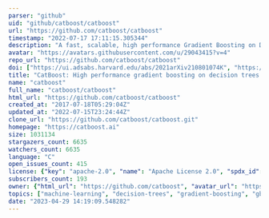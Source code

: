 ```yaml
---
parser: "github"
uid: "github/catboost/catboost"
url: "https://github.com/catboost/catboost"
timestamp: "2022-07-17 17:11:15.305344"
description: "A fast, scalable, high performance Gradient Boosting on Decision Trees library, used for ranking, classification, regression and other machine learning tasks for Python, R, Java, C++. Supports computation on CPU and GPU."
avatar: "https://avatars.githubusercontent.com/u/29043415?v=4"
repo_url: "https://github.com/catboost/catboost"
doi: ["https://ui.adsabs.harvard.edu/abs/2021arXiv210801074K", "https://ui.adsabs.harvard.edu/abs/2017arXiv170609516P", "https://ui.adsabs.harvard.edu/abs/2021ascl.soft08008C/abstract"]
title: "CatBoost: High performance gradient boosting on decision trees library"
name: "catboost"
full_name: "catboost/catboost"
html_url: "https://github.com/catboost/catboost"
created_at: "2017-07-18T05:29:04Z"
updated_at: "2022-07-15T23:24:44Z"
clone_url: "https://github.com/catboost/catboost.git"
homepage: "https://catboost.ai"
size: 1031134
stargazers_count: 6635
watchers_count: 6635
language: "C"
open_issues_count: 415
license: {"key": "apache-2.0", "name": "Apache License 2.0", "spdx_id": "Apache-2.0", "url": "https://api.github.com/licenses/apache-2.0", "node_id": "MDc6TGljZW5zZTI="}
subscribers_count: 193
owner: {"html_url": "https://github.com/catboost", "avatar_url": "https://avatars.githubusercontent.com/u/29043415?v=4", "login": "catboost", "type": "Organization"}
topics: ["machine-learning", "decision-trees", "gradient-boosting", "gbm", "gbdt", "python", "r", "kaggle", "gpu-computing", "catboost", "tutorial", "categorical-features", "gpu", "coreml", "data-science", "big-data", "cuda", "data-mining"]
date: "2023-04-29 14:19:09.548282"
---
```

